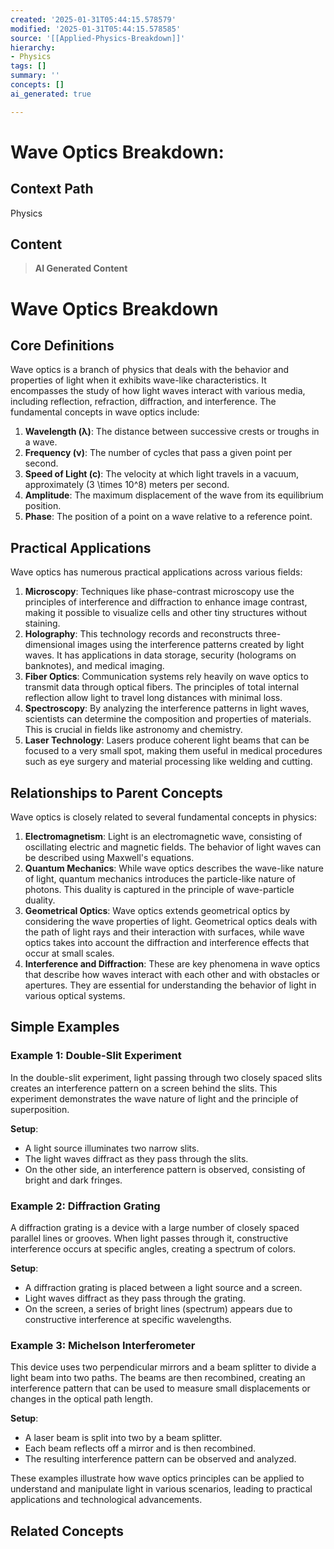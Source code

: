 ```yaml
---
created: '2025-01-31T05:44:15.578579'
modified: '2025-01-31T05:44:15.578585'
source: '[[Applied-Physics-Breakdown]]'
hierarchy:
- Physics
tags: []
summary: ''
concepts: []
ai_generated: true

---
```


# Wave Optics Breakdown:

## Context Path
Physics

## Content
> **AI Generated Content**
 # Wave Optics Breakdown

## Core Definitions

Wave optics is a branch of physics that deals with the behavior and properties of light when it exhibits wave-like characteristics. It encompasses the study of how light waves interact with various media, including reflection, refraction, diffraction, and interference. The fundamental concepts in wave optics include:

1. **Wavelength (λ)**: The distance between successive crests or troughs in a wave.
2. **Frequency (ν)**: The number of cycles that pass a given point per second.
3. **Speed of Light (c)**: The velocity at which light travels in a vacuum, approximately \(3 \times 10^8\) meters per second.
4. **Amplitude**: The maximum displacement of the wave from its equilibrium position.
5. **Phase**: The position of a point on a wave relative to a reference point.

## Practical Applications

Wave optics has numerous practical applications across various fields:

1. **Microscopy**: Techniques like phase-contrast microscopy use the principles of interference and diffraction to enhance image contrast, making it possible to visualize cells and other tiny structures without staining.
2. **Holography**: This technology records and reconstructs three-dimensional images using the interference patterns created by light waves. It has applications in data storage, security (holograms on banknotes), and medical imaging.
3. **Fiber Optics**: Communication systems rely heavily on wave optics to transmit data through optical fibers. The principles of total internal reflection allow light to travel long distances with minimal loss.
4. **Spectroscopy**: By analyzing the interference patterns in light waves, scientists can determine the composition and properties of materials. This is crucial in fields like astronomy and chemistry.
5. **Laser Technology**: Lasers produce coherent light beams that can be focused to a very small spot, making them useful in medical procedures such as eye surgery and material processing like welding and cutting.

## Relationships to Parent Concepts

Wave optics is closely related to several fundamental concepts in physics:

1. **Electromagnetism**: Light is an electromagnetic wave, consisting of oscillating electric and magnetic fields. The behavior of light waves can be described using Maxwell's equations.
2. **Quantum Mechanics**: While wave optics describes the wave-like nature of light, quantum mechanics introduces the particle-like nature of photons. This duality is captured in the principle of wave-particle duality.
3. **Geometrical Optics**: Wave optics extends geometrical optics by considering the wave properties of light. Geometrical optics deals with the path of light rays and their interaction with surfaces, while wave optics takes into account the diffraction and interference effects that occur at small scales.
4. **Interference and Diffraction**: These are key phenomena in wave optics that describe how waves interact with each other and with obstacles or apertures. They are essential for understanding the behavior of light in various optical systems.

## Simple Examples

### Example 1: Double-Slit Experiment
In the double-slit experiment, light passing through two closely spaced slits creates an interference pattern on a screen behind the slits. This experiment demonstrates the wave nature of light and the principle of superposition.

**Setup**:
- A light source illuminates two narrow slits.
- The light waves diffract as they pass through the slits.
- On the other side, an interference pattern is observed, consisting of bright and dark fringes.

### Example 2: Diffraction Grating
A diffraction grating is a device with a large number of closely spaced parallel lines or grooves. When light passes through it, constructive interference occurs at specific angles, creating a spectrum of colors.

**Setup**:
- A diffraction grating is placed between a light source and a screen.
- Light waves diffract as they pass through the grating.
- On the screen, a series of bright lines (spectrum) appears due to constructive interference at specific wavelengths.

### Example 3: Michelson Interferometer
This device uses two perpendicular mirrors and a beam splitter to divide a light beam into two paths. The beams are then recombined, creating an interference pattern that can be used to measure small displacements or changes in the optical path length.

**Setup**:
- A laser beam is split into two by a beam splitter.
- Each beam reflects off a mirror and is then recombined.
- The resulting interference pattern can be observed and analyzed.

These examples illustrate how wave optics principles can be applied to understand and manipulate light in various scenarios, leading to practical applications and technological advancements.

## Related Concepts
